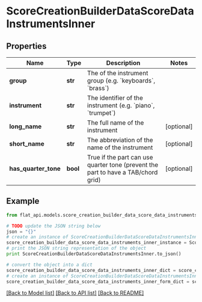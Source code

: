 # ScoreCreationBuilderDataScoreDataInstrumentsInner


## Properties

Name | Type | Description | Notes
------------ | ------------- | ------------- | -------------
**group** | **str** | The  of the instrument group (e.g. &#x60;keyboards&#x60;, &#x60;brass&#x60;) | 
**instrument** | **str** | The identifier of the instrument (e.g. &#x60;piano&#x60;, &#x60;trumpet&#x60;) | 
**long_name** | **str** | The full name of the instrument | [optional] 
**short_name** | **str** | The abbreviation of the name of the instrument | [optional] 
**has_quarter_tone** | **bool** | True if the part can use quarter tone (prevent the part to have a TAB/chord grid) | [optional] 

## Example

```python
from flat_api.models.score_creation_builder_data_score_data_instruments_inner import ScoreCreationBuilderDataScoreDataInstrumentsInner

# TODO update the JSON string below
json = "{}"
# create an instance of ScoreCreationBuilderDataScoreDataInstrumentsInner from a JSON string
score_creation_builder_data_score_data_instruments_inner_instance = ScoreCreationBuilderDataScoreDataInstrumentsInner.from_json(json)
# print the JSON string representation of the object
print ScoreCreationBuilderDataScoreDataInstrumentsInner.to_json()

# convert the object into a dict
score_creation_builder_data_score_data_instruments_inner_dict = score_creation_builder_data_score_data_instruments_inner_instance.to_dict()
# create an instance of ScoreCreationBuilderDataScoreDataInstrumentsInner from a dict
score_creation_builder_data_score_data_instruments_inner_form_dict = score_creation_builder_data_score_data_instruments_inner.from_dict(score_creation_builder_data_score_data_instruments_inner_dict)
```
[[Back to Model list]](../README.md#documentation-for-models) [[Back to API list]](../README.md#documentation-for-api-endpoints) [[Back to README]](../README.md)


